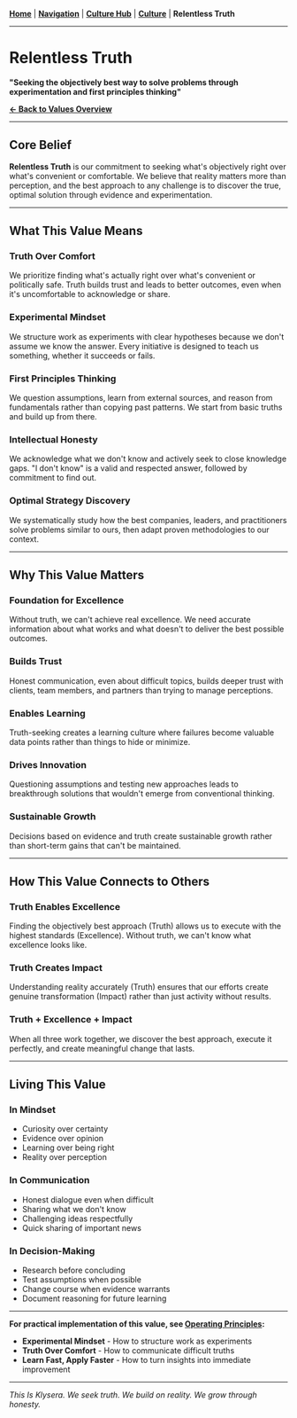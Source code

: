 **[Home](//#/)** | **[Navigation](//#/)** | **[Culture Hub](/docs/Klysera//Culture-Hub.md)** | **[Culture](/docs/Klysera/Culture/Overview.md)** | **Relentless Truth**

---

# Relentless Truth

**"Seeking the objectively best way to solve problems through experimentation and first principles thinking"**

**[← Back to Values Overview](./TIK-Identity.md)**

---

## Core Belief

**Relentless Truth** is our commitment to seeking what's objectively right over what's convenient or comfortable. We believe that reality matters more than perception, and the best approach to any challenge is to discover the true, optimal solution through evidence and experimentation.

---

## What This Value Means

### Truth Over Comfort
We prioritize finding what's actually right over what's convenient or politically safe. Truth builds trust and leads to better outcomes, even when it's uncomfortable to acknowledge or share.

### Experimental Mindset
We structure work as experiments with clear hypotheses because we don't assume we know the answer. Every initiative is designed to teach us something, whether it succeeds or fails.

### First Principles Thinking
We question assumptions, learn from external sources, and reason from fundamentals rather than copying past patterns. We start from basic truths and build up from there.

### Intellectual Honesty
We acknowledge what we don't know and actively seek to close knowledge gaps. "I don't know" is a valid and respected answer, followed by commitment to find out.

### Optimal Strategy Discovery
We systematically study how the best companies, leaders, and practitioners solve problems similar to ours, then adapt proven methodologies to our context.

---

## Why This Value Matters

### Foundation for Excellence
Without truth, we can't achieve real excellence. We need accurate information about what works and what doesn't to deliver the best possible outcomes.

### Builds Trust
Honest communication, even about difficult topics, builds deeper trust with clients, team members, and partners than trying to manage perceptions.

### Enables Learning
Truth-seeking creates a learning culture where failures become valuable data points rather than things to hide or minimize.

### Drives Innovation
Questioning assumptions and testing new approaches leads to breakthrough solutions that wouldn't emerge from conventional thinking.

### Sustainable Growth
Decisions based on evidence and truth create sustainable growth rather than short-term gains that can't be maintained.

---

## How This Value Connects to Others

### Truth Enables Excellence
Finding the objectively best approach (Truth) allows us to execute with the highest standards (Excellence). Without truth, we can't know what excellence looks like.

### Truth Creates Impact
Understanding reality accurately (Truth) ensures that our efforts create genuine transformation (Impact) rather than just activity without results.

### Truth + Excellence + Impact
When all three work together, we discover the best approach, execute it perfectly, and create meaningful change that lasts.

---

## Living This Value

### In Mindset
- Curiosity over certainty
- Evidence over opinion
- Learning over being right
- Reality over perception

### In Communication
- Honest dialogue even when difficult
- Sharing what we don't know
- Challenging ideas respectfully
- Quick sharing of important news

### In Decision-Making
- Research before concluding
- Test assumptions when possible
- Change course when evidence warrants
- Document reasoning for future learning

---

**For practical implementation of this value, see [Operating Principles](/Operating-Principles/Overview.md):**
- **Experimental Mindset** - How to structure work as experiments
- **Truth Over Comfort** - How to communicate difficult truths
- **Learn Fast, Apply Faster** - How to turn insights into immediate improvement

---

*This Is Klysera. We seek truth. We build on reality. We grow through honesty.*